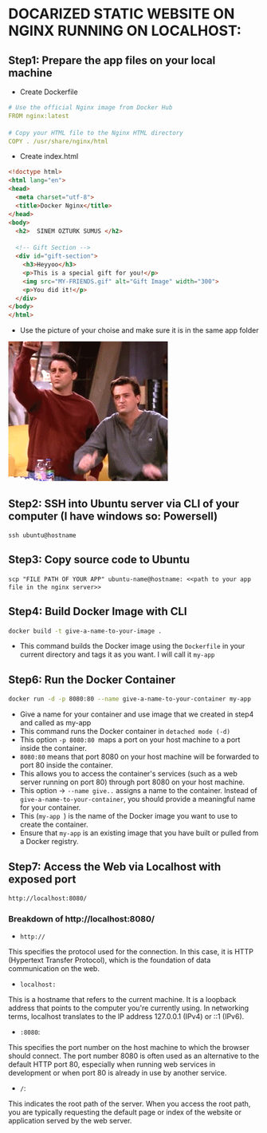# DOCARIZED STATIC WEBSITE ON NGINX RUNNING ON LOCALHOST:



## Step1: Prepare the app files on your local machine

- Create Dockerfile

```yaml
# Use the official Nginx image from Docker Hub
FROM nginx:latest

# Copy your HTML file to the Nginx HTML directory
COPY . /usr/share/nginx/html

```

- Create index.html

```html
<!doctype html>
<html lang="en">
<head>
  <meta charset="utf-8">
  <title>Docker Nginx</title>
</head>
<body>
  <h2>  SINEM OZTURK SUMUS </h2>
  
  <!-- Gift Section -->
  <div id="gift-section">
    <h3>Heyyoo</h3>
    <p>This is a special gift for you!</p>
    <img src="MY-FRIENDS.gif" alt="Gift Image" width="300">
    <p>You did it!</p>
  </div>
</body>
</html>

```
- Use the picture of your choise and make sure it is in the same app folder 

![](MY-FRIENDS.gif)

## Step2: SSH into Ubuntu server via CLI of your computer (I have windows so: Powersell)


```powersell
ssh ubuntu@hostname
```
## Step3: Copy source code to Ubuntu 

```powersell
scp "FILE PATH OF YOUR APP" ubuntu-name@hostname: <<path to your app file in the nginx server>>
```

## Step4: Build Docker Image with CLI


```sh
docker build -t give-a-name-to-your-image . 
```

- This command builds the Docker image using the `Dockerfile` in your current directory and tags it as you want. I will call it `my-app`


## Step6: Run the Docker Container 

```sh
docker run -d -p 8080:80 --name give-a-name-to-your-container my-app
```

- Give a name for your container and use image that we created in step4 and called as my-app
- This command runs the Docker container in `detached mode (-d)`
- This option `-p 8080:80 `maps a port on your host machine to a port inside the container.
- `8080:80` means that port 8080 on your host machine will be forwarded to port 80 inside the container.
- This allows you to access the container's services (such as a web server running on port 80) through port 8080 on your host machine.
- This option -> `--name give..` assigns a name to the container. Instead of `give-a-name-to-your-container`, you should provide a meaningful name for your container.
- This (`my-app `) is the name of the Docker image you want to use to create the container.
- Ensure that `my-app` is an existing image that you have built or pulled from a Docker registry.


## Step7: Access the Web via Localhost with exposed port

```txt
http://localhost:8080/

```


### Breakdown of http://localhost:8080/
- `http://`

This specifies the protocol used for the connection. In this case, it is HTTP (Hypertext Transfer Protocol), which is the foundation of data communication on the web.

- `localhost:`

This is a hostname that refers to the current machine. It is a loopback address that points to the computer you're currently using.
In networking terms, localhost translates to the IP address 127.0.0.1 (IPv4) or ::1 (IPv6).

- `:8080`:

This specifies the port number on the host machine to which the browser should connect.
The port number 8080 is often used as an alternative to the default HTTP port 80, especially when running web services in development or when port 80 is already in use by another service.

- `/`:

This indicates the root path of the server. When you access the root path, you are typically requesting the default page or index of the website or application served by the web server.

